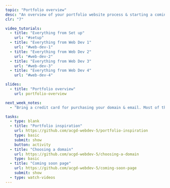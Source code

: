 ```yaml
---
topic: "Portfolio overview"
desc: "An overview of your portfolio website process & starting a coming soon page."
clr: "7"

video_tutorials:
  - title: "Everything from Set up"
    url: "#setup"
  - title: "Everything from Web Dev 1"
    url: "#web-dev-1"
  - title: "Everything from Web Dev 2"
    url: "#web-dev-2"
  - title: "Everything from Web Dev 3"
    url: "#web-dev-3"
  - title: "Everything from Web Dev 4"
    url: "#web-dev-4"

slides:
  - title: "Portfolio overview"
    url: portfolio-overview

next_week_notes:
  - "Bring a credit card for purchasing your domain & email. Most of the services also support PayPal."

tasks:
  - type: blank
  - title: "Portfolio inspiration"
    url: https://github.com/acgd-webdev-5/portfolio-inspiration
    type: basic
    submit: show
    button: activity
  - title: "Choosing a domain"
    url: https://github.com/acgd-webdev-5/choosing-a-domain
    type: basic
  - title: "Coming soon page"
    url: https://github.com/acgd-webdev-5/coming-soon-page
    submit: show
  - type: watch-videos
---
```

